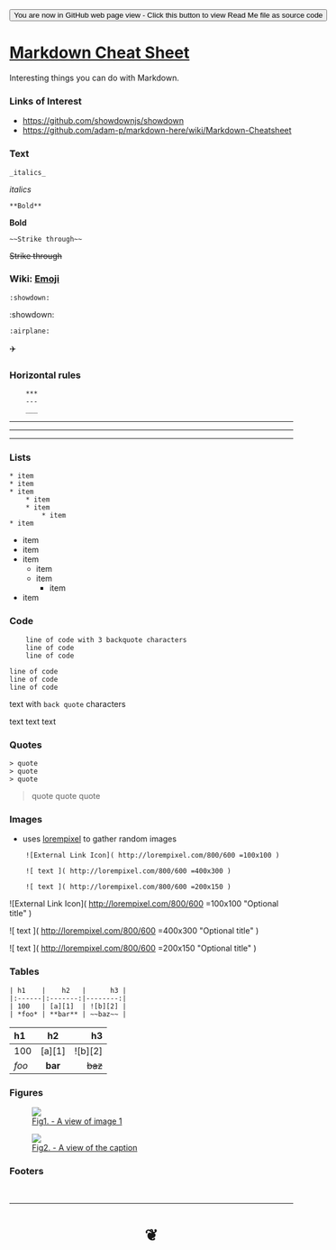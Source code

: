 <span style=display:none; >
[You are now in GitHub source code view - click this link to view Read Me file as a web page]
( https://pushme-pullyou.github.io/index.html#utilities/markdown-cheat-sheet.md "View file as a web page." ) </span>
<input type=button onclick=window.location.href='https://github.com/pushme-pullyou/pushme-pullyou.github.io/tree/master/cookbook-html/templates/'; value='You are now in GitHub web page view - Click this button to view Read Me file as source code' />


[Markdown Cheat Sheet]( #utilities/markdown-cheat-sheet.md )
===

Interesting things you can do with Markdown.


### Links of Interest

* <https://github.com/showdownjs/showdown>
* <https://github.com/adam-p/markdown-here/wiki/Markdown-Cheatsheet>

### Text

	_italics_

_italics_

	**Bold**

**Bold**


```
~~Strike through~~
```
~~Strike through~~


### Wiki: [Emoji]( https://github.com/showdownjs/showdown/wiki/emojis )

	:showdown:
:showdown:

    :airplane:

:airplane:



### Horizontal rules

```
	***
	---
	___

```

***

---

___



### Lists

```
* item
* item
* item
	* item
	* item
		* item
* item
```

* item
* item
* item
	* item
	* item
		* item
* item





### Code
```
	line of code with 3 backquote characters
	line of code
	line of code
```

	line of code
	line of code
	line of code

text with `back quote` characters

text text text


### Quotes

```
> quote
> quote
> quote
```

> quote
> quote
> quote


### Images

* uses [lorempixel]( http://lorempixel.com ) to gather random images

````
	![External Link Icon]( http://lorempixel.com/800/600 =100x100 )

	![ text ]( http://lorempixel.com/800/600 =400x300 )

	![ text ]( http://lorempixel.com/800/600 =200x150 )
````

![External Link Icon]( http://lorempixel.com/800/600 =100x100 "Optional title" )

![ text ]( http://lorempixel.com/800/600 =400x300 "Optional title" )

![ text ]( http://lorempixel.com/800/600 =200x150 "Optional title" )



### Tables

```
| h1    |    h2   |      h3 |
|:------|:-------:|--------:|
| 100   | [a][1]  | ![b][2] |
| *foo* | **bar** | ~~baz~~ |
```

| h1    |    h2   |      h3 |
|:------|:-------:|--------:|
| 100   | [a][1]  | ![b][2] |
| *foo* | **bar** | ~~baz~~ |




### Figures

<figure>
<a href=http://google.com >
<img src="http://lorempixel.com/200/200/" >
<figcaption>Fig1. - A view of image 1</figcaption>
<a>
</figure>

<figure >
<a href=http://google.com ><img src="http://lorempixel.com/200/200/" >
<figcaption>Fig2. - A view of the caption</figcaption>
</a>
</figure>



### Footers

<br>

***

<center title="dingbat" >

# <a href=javascript:window.scrollTo(0,0); style=text-decoration:none; >❦</a>
</center>

<!--
<center title="dingbat" >
# <span onclick=window.scrollTo(0,0); style=cursor:pointer; >❦</span>
</center>

<center title="dingbat" >
## <a href=javascript:content.scrollTop=0; >❦</a>
</center>

<center title="dingbat" >
# <a href=javascript:window.scrollTop=0; style=text-decoration:none; >❦</a>
</center>
-->
